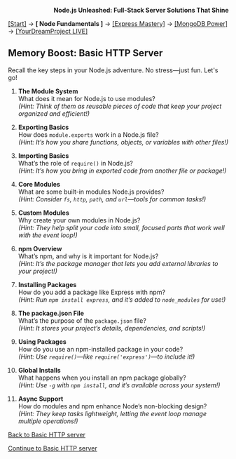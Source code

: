 **<p align="right">Node.js Unleashed: Full-Stack Server Solutions That Shine</p>**

[[Start]](../Introduction.md) → **[ Node Fundamentals ]** → [[Express Mastery]](#express) → [[MongoDB Power]](#mongodb) → [[YourDreamProject LIVE]](#project)

## Memory Boost: Basic HTTP Server

Recall the key steps in your Node.js adventure. No stress—just fun. Let's go!

1. **The Module System**<br />
   What does it mean for Node.js to use modules?<br />
   *(Hint: Think of them as reusable pieces of code that keep your project organized and efficient!)*
   
2. **Exporting Basics**<br />
   How does `module.exports` work in a Node.js file?<br />
   *(Hint: It’s how you share functions, objects, or variables with other files!)*
   
3. **Importing Basics**<br />
   What’s the role of `require()` in Node.js?<br />
   *(Hint: It’s how you bring in exported code from another file or package!)*
   
4. **Core Modules**<br />
   What are some built-in modules Node.js provides?<br />
   *(Hint: Consider `fs`, `http`, `path`, and `url`—tools for common tasks!)*
   
5. **Custom Modules**<br />
   Why create your own modules in Node.js?<br />
   *(Hint: They help split your code into small, focused parts that work well with the event loop!)*
   
6. **npm Overview**<br />
   What’s npm, and why is it important for Node.js?<br />
   *(Hint: It’s the package manager that lets you add external libraries to your project!)*

7. **Installing Packages**<br />
   How do you add a package like Express with npm?<br />
   *(Hint: Run `npm install express`, and it’s added to `node_modules` for use!)*

8. **The package.json File**<br />
   What’s the purpose of the `package.json` file?<br />
   *(Hint: It stores your project’s details, dependencies, and scripts!)*

9. **Using Packages**<br />
   How do you use an npm-installed package in your code?<br />
   *(Hint: Use `require()`—like `require('express')`—to include it!)*

10. **Global Installs**<br />
   What happens when you install an npm package globally?<br />
   *(Hint: Use `-g` with `npm install`, and it’s available across your system!)*

11. **Async Support**<br />
   How do modules and npm enhance Node’s non-blocking design?<br />
   *(Hint: They keep tasks lightweight, letting the event loop manage multiple operations!)*
    
[Back to Basic HTTP server](1-4.md)

[Continue to Basic HTTP server](1-4.md)


